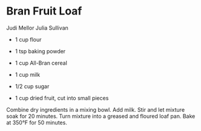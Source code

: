 # Bran Fruit Loaf

Judi Mellor
Julia Sullivan

- 1 cup flour
- 1 tsp baking powder
- 1 cup All-Bran cereal
- 1 cup milk

- 1/2 cup sugar
- 1 cup dried fruit, cut into small pieces

Combine dry ingredients in a mixing bowl. Add milk. Stir and let mixture soak for 20 minutes. Turn mixture into a greased and floured loaf pan.  Bake at 350°F for 50 minutes.